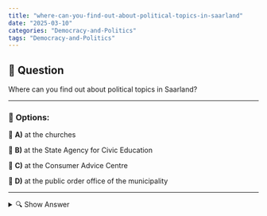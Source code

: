 ```yaml
---
title: "where-can-you-find-out-about-political-topics-in-saarland"
date: "2025-03-10"
categories: "Democracy-and-Politics"
tags: "Democracy-and-Politics"
---
```


## 📌 **Question**

Where can you find out about political topics in Saarland?



---

### 📝 **Options:**

🔘 **A)** at the churches

🔘 **B)** at the State Agency for Civic Education

🔘 **C)** at the Consumer Advice Centre

🔘 **D)** at the public order office of the municipality

---

<details>
  <summary>🔍 Show Answer</summary>

  <p>
💡  <b>Correct Answer:</b>  b
  </p>
  <p>
    📖<b>Explanation:</b>
    In Saarland, citizens have various facilities at their disposal to find out about political topics. The **State Agency for Civic Education** offers comprehensive resources, events and information material on current political developments and fundamental questions of democracy. Local authorities such as the **Public Order Office of the Municipality** can provide specific information on municipal affairs. While **churches** often address social issues, the **consumer advice centre** focuses more on consumer rights and protection. The choice of the right contact point depends on the specific information needs.
  </p>
</details>
